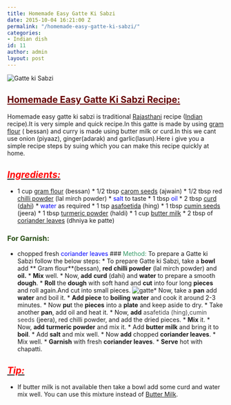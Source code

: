 ```yaml
---
title: Homemade Easy Gatte Ki Sabzi
date: 2015-10-04 16:21:00 Z
permalink: "/homemade-easy-gatte-ki-sabzi/"
categories:
- Indian dish
id: 11
author: admin
layout: post
---
```


![Gatte ki Sabzi]({{site.url}}/wp-content/uploads/2015/10/Gatte-ki-Sabzi-300x212.jpg)

## <span style="color: #660000; text-decoration: underline;">Homemade Easy Gatte Ki Sabzi Recipe:</span>

Homemade easy gatte ki sabzi is traditional [Rajasthani](http://en.wikipedia.org/wiki/Rajasthani_language "Rajasthani language") recipe ([Indian](http://en.wikipedia.org/wiki/Indian_cuisine "Indian cuisine") recipe).It is very simple and quick recipe.In this gatte is made by using [gram flour](http://en.wikipedia.org/wiki/Gram_flour "Gram flour") ( bessan) and curry is made using butter milk or curd.In this we cant use onion (piyaaz), ginger(adarak) and garlic(lasun).Here i give you a simple recipe steps by suing which you can make this recipe quickly at home.

## _<u><span style="color: red;">Ingredients:</span></u>_

* 1 cup [gram flour](http://en.wikipedia.org/wiki/Gram_flour "Gram flour") (bessan) * 1/2 tbsp [carom seeds](http://en.wikipedia.org/wiki/Trachyspermum_ammi "Trachyspermum ammi") (ajwain) * 1/2 tbsp red [chilli powder](http://en.wikipedia.org/wiki/Chili_powder "Chili powder") (lal mirch powder) * <span style="color: blue;">salt</span> to taste * 1 tbsp <span style="color: blue;">oil</span> * 2 tbsp [curd](http://en.wikipedia.org/wiki/Curd "Curd") ([dahi](http://en.wikipedia.org/wiki/Yogurt "Yogurt")) * <span style="color: blue;">water</span> as required * 1 tsp [asafoetida](http://en.wikipedia.org/wiki/Asafoetida "Asafoetida") (hing) * 1 tbsp [cumin seeds](http://en.wikipedia.org/wiki/Cumin "Cumin") (jeera) * 1 tbsp [turmeric powder](http://en.wikipedia.org/wiki/Turmeric "Turmeric") (haldi) * 1 cup [butter milk](http://en.wikipedia.org/wiki/Buttermilk "Buttermilk") * 2 tbsp of [coriander leaves](http://en.wikipedia.org/wiki/Coriander "Coriander") (dhniya ke patte)

### <span style="color: #274e13;">For Garnish:</span>

* chopped fresh <span style="color: blue;">coriander leaves</span> ### <span style="color: #339966;">Method:</span> To prepare a Gatte ki Sabzi follow the below steps: * To prepare Gatte ki Sabzi, take a **bowl** add ** Gram flour**(bessan), **red chilli powder** (lal mirch powder) and **oil.** * **Mix** well. * Now, **add** **curd** (dahi) and **water** to prepare a smooth **dough**. * **Roll** the **dough** with soft hand and **cut** into four long **pieces** and roll again.And cut into small pieces. ![gatte](http://cookingteach.com/wp-content/uploads/2015/10/gatte-300x238.jpg)* Now, take a **pan** add **water** and boil it. * **Add piece** to **boiling** **water** and cook it around 2-3 minutes. * Now **pu**t the **pieces** into a **plate** and keep aside to dry. * Take another **pan**, add oil and heat it. * Now, **add** <span style="color: #454545;">asafetida (hing),cumin seeds </span>(jeera), red chilli powder, and add the dried pieces. * **Mix** it. * Now, **add** **turmeric powder** and mix it. * Add **butter milk** and bring it to **boil**. * Add **salt** and mix well. * Now **add** chopped **coriander leaves**. * Mix well. * **Garnish** with fresh **coriander leaves**. * **Serve** hot with chapatti.

## <u>_<span style="color: red;">Tip:</span>_</u>

* If butter milk is not available then take a bowl add some curd and water mix well. You can use this mixture instead of [Butter Milk](http://en.wikipedia.org/wiki/Buttermilk "Buttermilk").
